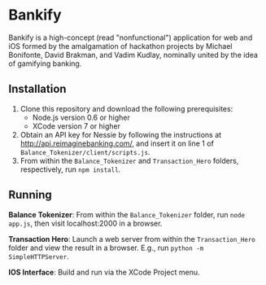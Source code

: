 # Bankify
Bankify is a high-concept (read "nonfunctional") application for web and iOS formed by the amalgamation of hackathon projects by Michael Bonifonte, David Brakman, and Vadim Kudlay, nominally united by the idea of gamifying banking.

## Installation
1. Clone this repository and download the following prerequisites:
    - Node.js version 0.6 or higher
    - XCode version 7 or higher
2. Obtain an API key for Nessie by following the instructions at <http://api.reimaginebanking.com/>, and insert it on line 1 of `Balance_Tokenizer/client/scripts.js`.
3. From within the `Balance_Tokenizer` and `Transaction_Hero` folders, respectively, run `npm install`.


## Running
**Balance Tokenizer**: From within the `Balance_Tokenizer` folder, run `node app.js`, then visit localhost:2000 in a browser.

**Transaction Hero**: Launch a web server from within the `Transaction_Hero` folder and view the result in a browser. E.g., run `python -m SimpleHTTPServer`.

**IOS Interface**: Build and run via the XCode Project menu.
